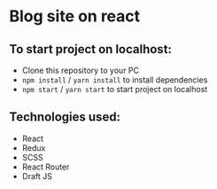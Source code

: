 # Blog site on react
## To start project on localhost:
  - Clone this repository to your PC
  - `npm install` / `yarn install` to install dependencies
  - `npm start` / `yarn start` to start project on localhost
## Technologies used:
  - React
  - Redux
  - SCSS
  - React Router
  - Draft JS
